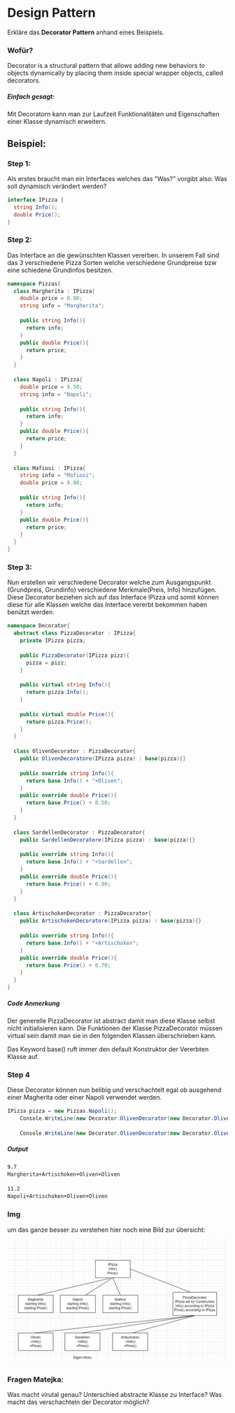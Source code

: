 # Design Pattern

Erkläre das **Decorator Pattern** anhand eines Beispiels.

### Wofür?
Decorator is a structural pattern that allows adding new behaviors to objects dynamically by placing them inside special wrapper objects, called decorators.

##### Einfach gesagt: 
Mit Decoratorn kann man zur Laufzeit Funktionalitäten und Eigenschaften einer Klasse dynamisch erweitern.

## Beispiel:
### Step 1:
Als erstes braucht man ein Interfaces welches das "Was?" vorgibt also: Was soll dynamisch verändert werden?
```c#
interface IPizza {
  string Info();
  double Price();
}
```

### Step 2:
Das Interface an die gewünschten Klassen vererben. In unserem Fall sind das 3 verschiedene Pizza Sorten welche verschiedene Grundpreise bzw eine schiedene Grundinfos besitzen.

```c#
namespace Pizzas{
  class Margherita : IPizza{
    double price = 8.00;
    string info = "Margherita";

    public string Info(){
      return info;
    }
    public double Price(){
      return price;
    }
  }

  class Napoli : IPizza{
    double price = 9.50;
    string info = "Napoli";

    public string Info(){
      return info;
    }
    public double Price(){
      return price;
    }
  }

  class Mafiosi : IPizza{
    string info = "Mafiosi";
    double price = 9.80;

    public string Info(){
      return info;
    }
    public double Price(){
      return price;
    }
  }
}
```

### Step 3:
Nun erstellen wir verschiedene Decorator welche zum Ausgangspunkt (Grundpreis, Grundinfo) verschiedene Merkmale(Preis, Info) hinzufügen. Diese Decorator beziehen sich auf das Interface IPizza und somit können diese für alle Klassen welche das Interface vererbt bekommen haben benützt werden.
```c#
namespace Decorator{
  abstract class PizzaDecorator : IPizza{
    private IPizza pizza;

    public PizzaDecorator(IPizza pizz){
      pizza = pizz;
    }

    public virtual string Info(){
      return pizza.Info();
    }

    public virtual double Price(){
      return pizza.Price();
    }
  }

  class OlivenDecorator : PizzaDecorator{
    public OlivenDecoratore(IPizza pizza) : base(pizza){}

    public override string Info(){
      return base.Info() + "+Oliven";
    }
    public override double Price(){
      return base.Price() + 0.50;
    }
  }

  class SardellenDecorator : PizzaDecorator{
    public SardellenDecoratore(IPizza pizza) : base(pizza){}

    public override string Info(){
      return base.Info() + "+Sardellen";
    }
    public override double Price(){
      return base.Price() + 0.90;
    }
  }
  
  class ArtischokenDecorator : PizzaDecorator{
    public ArtischokenDecoratore(IPizza pizza) : base(pizza){}

    public override string Info(){
      return base.Info() + "+Artischoken";
    }
    public override double Price(){
      return base.Price() + 0.70;
    }
  }
}
```

##### Code Anmerkung
Der generelle PizzaDecorator ist abstract damit man diese Klasse selbst nicht initialisieren kann. Die Funktionen der Klasse PizzaDecorator müssen virtual sein damit man sie in den folgenden Klassen überschrieben kann.

Das Keyword base() ruft immer den default Konstruktor der Vererbten Klasse auf.

### Step 4
Diese Decorator können nun belibig und verschachtelt egal ob ausgehend einer Magherita oder einer Napoli verwendet werden.

```c#
IPizza pizza = new Pizzas.Napoli();
    Console.WriteLine(new Decorator.OlivenDecorator(new Decorator.OlivenDecorator(new Decorator.ArtischokenDecoratore(pizza))).Price());

    Console.WriteLine(new Decorator.OlivenDecorator(new Decorator.OlivenDecorator(new Decorator.ArtischokenDecorator(pizza))).Info());
```

##### Output
```sh
9.7
Margherita+Artischoken+Oliven+Oliven

11.2
Napoli+Artischoken+Oliven+Oliven
```

### Img
um das ganze besser zu verstehen hier noch eine Bild zur übersicht:

![Skizze für Verständnis](./img/PizzaSelfemade.png)


### Fragen Matejka:
Was macht virutal genau?
Unterschied abstracte Klasse zu Interface?
Was macht das verschachteln der Decorator möglich?